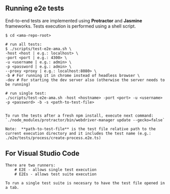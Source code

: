 ## Running e2e tests
End-to-end tests are implemented using **Protractor** and **Jasmine** frameworks. Tests execution is performed using a shell script.

```
$ cd <ama-repo-root>

# run all tests:
$ ./scripts/test-e2e-ama.sh \
-host <host | e.g.: localhost> \
-port <port | e.g.: 4300> \
-u <username | e.g.: admin> \
-p <password | e.g.: admin> \
--proxy <proxy | e.g.: localhost:8080> \
-b # For running it in chrome instead of headless browser \
-dev # For starting the dev server also (otherwise the server needs to be running)

# run single test:
./scripts/test-e2e-ama.sh -host <hostname> -port <port> -u <username> -p <password> -b -s <path-to-test-file>


To run the tests after a fresh npm install, execute next command:
`./node_modules/protractor/bin/webdriver-manager update --gecko=false`

Note:  **path-to-test-file** is the test file relative path to the current execution directory and it includes the test name (e.g.: ./e2e/tests/process/create-process.e2e.ts) 

```

## For Visual Studio Code

```
There are two runners: 
    # E2E - allows single test execution
    # E2Es - allows test suite execution

To run a single test suite is necesary to have the test file opened in a tab. 

```

